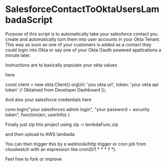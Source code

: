 # SalesforceContactToOktaUsersLambadaScript

Purpose of this script is to automatically take your salesforce contact you create and automatically turn them into user accounts in your Okta Tenant.  This way as soon as one of your customers is added as a contact they could login into Okta or say one of your Okta Oauth powered applications a minute later.

Instructions are to basically populate your okta values 

here 

const client = new okta.Client({
  orgUrl: 'you okta url',
  token: 'your okta api token'    // Obtained from Developer Dashboard
});



And also your salesforce credentials here

conn.login("your salesforces admin login", "your password + security token", function(err, userInfo) {




Finally just zip this project using zip -r lambdaFunc.zip 

and then upload to AWS lambada.

You can then trigger this by a webhook/http trigger or cron job from cloudwatch with an expression like cron(0/1 * * * ? *).

Feel free to fork or improve
